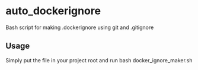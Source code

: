 # auto_dockerignore

Bash script for making .dockerignore using git and .gitignore 

## Usage 

Simply put the file in your project root and run bash docker_ignore_maker.sh
